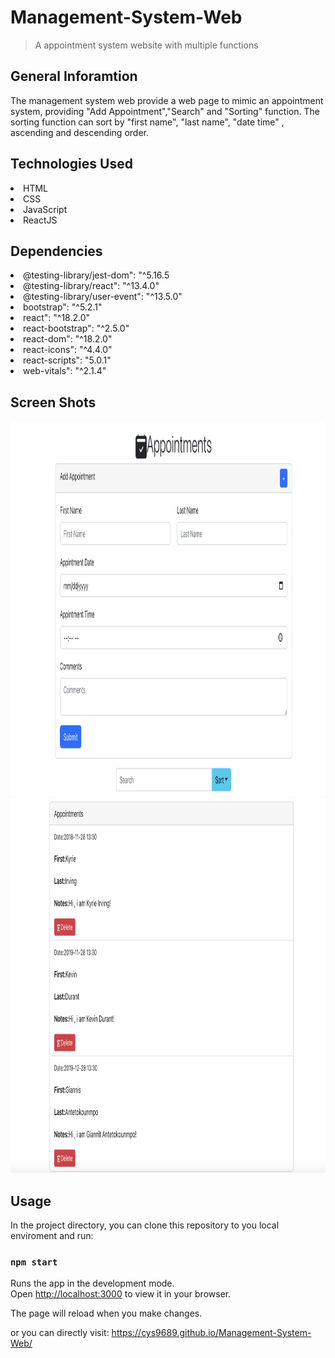 # Management-System-Web
>A appointment system website with multiple functions
## General Inforamtion
The management system web provide a web page to mimic an appointment system, providing "Add Appointment","Search" and "Sorting" function. The sorting function can sort by "first name", "last name", "date time" , ascending and descending order.

## Technologies Used
<li>HTML</li>
<li>CSS</li>
<li>JavaScript</li>
<li>ReactJS</li>

## Dependencies
<li>@testing-library/jest-dom": "^5.16.5</li>
<li>@testing-library/react": "^13.4.0"</li>
<li>@testing-library/user-event": "^13.5.0"</li>
<li>bootstrap": "^5.2.1"</li>
<li>react": "^18.2.0"</li>
<li>react-bootstrap": "^2.5.0"</li>
<li>react-dom": "^18.2.0"</li>
<li>react-icons": "^4.4.0"</li>
<li>react-scripts": "5.0.1"</li>
<li>web-vitals": "^2.1.4"</li>

## Screen Shots
<img src="https://github.com/cys9689/Management-System-Web/blob/main/img/screenshot1.png" height="600">
<img src="https://github.com/cys9689/Management-System-Web/blob/main/img/screenshot2.png" height="600">

## Usage

In the project directory, you can clone this repository to you local enviroment and run:

### `npm start`

Runs the app in the development mode.\
Open [http://localhost:3000](http://localhost:3000) to view it in your browser.

The page will reload when you make changes.

or you can directly visit: https://cys9689.github.io/Management-System-Web/
